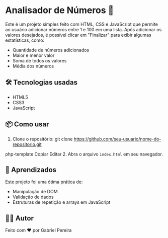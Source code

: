 # Analisador de Números 🔢

Este é um projeto simples feito com HTML, CSS e JavaScript que permite ao usuário adicionar números entre 1 e 100 em uma lista. Após adicionar os valores desejados, é possível clicar em "Finalizar" para exibir algumas estatísticas, como:

- Quantidade de números adicionados
- Maior e menor valor
- Soma de todos os valores
- Média dos números

## 🛠 Tecnologias usadas

- HTML5
- CSS3
- JavaScript

## 📦 Como usar

1. Clone o repositório:
git clone https://github.com/seu-usuario/nome-do-repositorio.git

php-template
Copiar
Editar
2. Abra o arquivo `index.html` em seu navegador.


## 🧠 Aprendizados

Este projeto foi uma ótima prática de:
- Manipulação de DOM
- Validação de dados
- Estruturas de repetição e arrays em JavaScript

## 🧑‍💻 Autor

Feito com ❤️ por Gabriel Pereira

